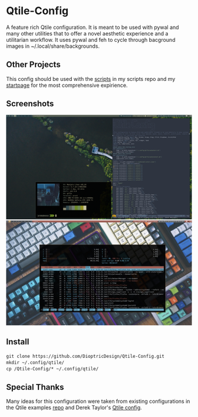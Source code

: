 # Qtile-Config
A feature rich Qtile configuration. It is meant to be used with pywal and many other utilities that to offer a novel aesthetic experience and a utilitarian workflow. It uses pywal and feh to cycle through bacground images in ~/.local/share/backgrounds. 
## Other Projects
This config should be used with the [scripts](https://github.com/DioptricDesign/scripts) in my scripts repo and my [startpage](https://github.com/DioptricDesign/min-startpage) for the most comprehensive expirience.
## Screenshots
![qtile config](screens/2020-08-23-131058_1920x1080_scrot.png)
![qtile config](screens/2020-08-28-092110_1920x1080_scrot.jpg)
## Install
`git clone https://github.com/DioptricDesign/Qtile-Config.git`\
`mkdir ~/.config/qtile/`\
`cp /Qtile-Config/* ~/.config/qtile/`
## Special Thanks
Many ideas for this configuration were taken from existing configurations in the Qtile examples [repo](https://github.com/qtile/qtile-examples) and Derek Taylor's [Qtile config](https://gitlab.com/dwt1/dotfiles/-/tree/master/.config/qtile). 
